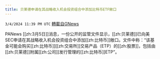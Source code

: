 ```yaml
---
title: 贝莱德申请在其战略收入机会投资组合中添加比特币ETF敞口
---
```

`3/4/2024 11:39 PM UTC` [轉載自GNews](https://gnews.org/articles/2364987)

PANews [[zh:3月5日]]消息，一份公开的监管文件显示，[[zh:贝莱德]]已向美SEC申请在其战略收入机会投资组合中添加[[zh:比特币]]敞口。文件中称：“该基金可能会购买[[zh:比特币]][[zh:交易所]]交易产品（ETP）的[[zh:股票]]，包括由[[zh:贝莱德]]附属[[zh:公司]]发行管理的[[zh:比特币]]ETP”。
